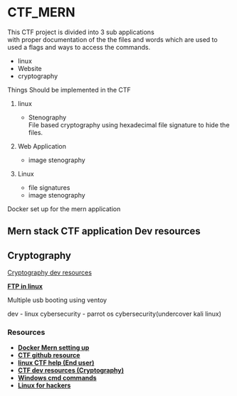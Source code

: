 # CTF_MERN
 This CTF project is divided into 3 sub applications <br>
 with proper documentation of the the files and words which are used to used a flags and ways to access the commands.

 * linux 
 * Website
 * cryptography

 Things Should be implemented in the CTF

 1. linux
    - Stenography <br>
     File based cryptography using hexadecimal file signature to hide the files.


 2. Web Application
    - image stenography


 3. Linux
    - file signatures
    - image stenography






Docker set up for the mern application


 
 <!-- <a href ="link"> <b>TXT in bold </b></a>  -->
## Mern stack CTF application Dev resources



 ## Cryptography

 <a href =" https://ctf101.org/cryptography/overview/"> Cryptography dev resources</a><br>


<a href ="https://www.geeksforgeeks.org/how-to-setup-and-configure-an-ftp-server-in-linux-2/"> <b> FTP in linux </b></a> 


Multiple usb booting using ventoy 

dev - linux
cybersecurity - parrot os
cybersecurity(undercover kali linux)


### Resources 


* <a href ="https://www.bezkoder.com/docker-mern/"> <b>Docker Mern setting up </b></a> <br>
* <a href ="https://github.com/Ignitetechnologies/CTF-Difficulty"> <b>CTF github resource </b></a> <br>
* <a href ="https://d00mfist.gitbooks.io/ctf/content/basics_of_linux.htmlk"> <b>linux CTF help (End user)</b></a><br>
* <a href =" https://ctf101.org/cryptography/overview/"> <b>CTF dev resources (Cryptography) </b></a><br>
* <a href="https://phoenixnap.com/kb/cmd-commands"> <b> Windows cmd commands</b></a><br>
* <a href="https://youtu.be/YJUVNlmIO6E?si=_6H1i0BQwKCrhPLV"> <b>Linux for hackers </b></a>


